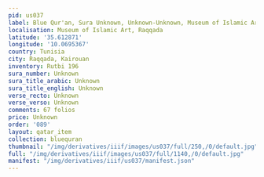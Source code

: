 ```yaml
---
pid: us037
label: Blue Qur'an, Sura Unknown, Unknown-Unknown, Museum of Islamic Art, Raqqada
localisation: Museum of Islamic Art, Raqqada
latitude: '35.612871'
longitude: '10.0695367'
country: Tunisia
city: Raqqada, Kairouan
inventory: Rutbi 196
sura_number: Unknown
sura_title_arabic: Unknown
sura_title_english: Unknown
verse_recto: Unknown
verse_verso: Unknown
comments: 67 folios
price: Unknown
order: '089'
layout: qatar_item
collection: bluequran
thumbnail: "/img/derivatives/iiif/images/us037/full/250,/0/default.jpg"
full: "/img/derivatives/iiif/images/us037/full/1140,/0/default.jpg"
manifest: "/img/derivatives/iiif/us037/manifest.json"
---
```

